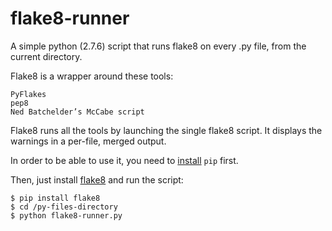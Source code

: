 # flake8-runner
A simple python (2.7.6) script that runs flake8 on every .py file, from the current directory.  

Flake8 is a wrapper around these tools:

    PyFlakes
    pep8
    Ned Batchelder’s McCabe script

Flake8 runs all the tools by launching the single flake8 script. It displays the warnings in a per-file, merged output.  


In order to be able to use it, you need to [install](https://pip.pypa.io/en/latest/installing.html) `pip` first.  

Then, just install [flake8](https://pypi.python.org/pypi/flake8) and run the script:  
```
$ pip install flake8
$ cd /py-files-directory
$ python flake8-runner.py
```

